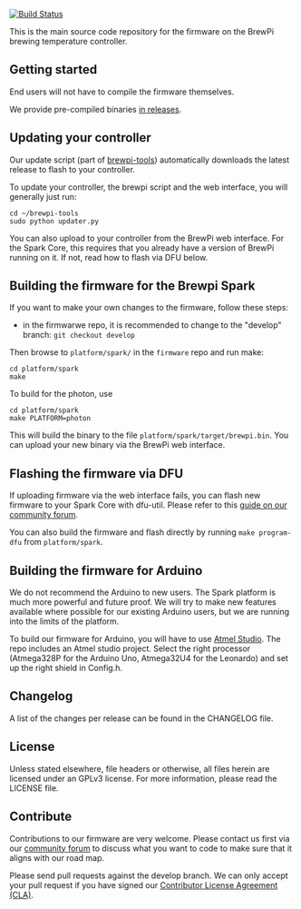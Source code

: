 [![Build Status](https://travis-ci.org/BrewPi/firmware.svg?branch=feature%2Ftravis-ci)](https://travis-ci.org/BrewPi/firmware)

This is the main source code repository  for the firmware on the BrewPi brewing temperature controller.


## Getting started
End users will not have to compile the firmware themselves.

We provide pre-compiled binaries [in releases](https://github.com/BrewPi/firmware/releases).


## Updating your controller
Our update script (part of [brewpi-tools](https://github.com/elcojacobs/brewpi-tools)) automatically downloads the latest release to flash to your controller.

To update your controller, the brewpi script and the web interface, you will generally just run:
```
cd ~/brewpi-tools
sudo python updater.py
```

You can also upload to your controller from the BrewPi web interface. For the Spark Core, this requires that you already have a version of BrewPi running on it. If not, read how to flash via DFU below.


## Building the firmware for the Brewpi Spark
If you want to make your own changes to the firmware, follow these steps:

- in the firmwarwe repo, it is recommended to change to the "develop" branch: `git checkout develop`

Then browse to `platform/spark/` in the `firmware` repo and run make:

```
cd platform/spark
make
```

To build for the photon, use

```
cd platform/spark
make PLATFORM=photon
```


This will build the binary to the file `platform/spark/target/brewpi.bin`. You can upload your new binary via the BrewPi web interface.

## Flashing the firmware via DFU
If uploading firmware via the web interface fails, you can flash new firmware to your Spark Core with dfu-util. Please refer to this [guide on our community forum](https://community.brewpi.com/t/flashing-the-core-without-the-web-interface-fresh-core-or-in-case-of-emergency/).

You can also build the firmware and flash directly by running `make program-dfu` from `platform/spark`.


## Building the firmware for Arduino
We do not recommend the Arduino to new users. The Spark platform is much more powerful and future proof. We will try to make new features available where possible for our existing Arduino users, but we are running into the limits of the platform.

To build our firmware for Arduino, you will have to use [Atmel Studio](http://www.atmel.com/microsite/atmel_studio6/). The repo includes an Atmel studio project. Select the right processor (Atmega328P for the Arduino Uno, Atmega32U4 for the Leonardo) and set up the right shield in Config.h.


## Changelog
A list of the changes per release can be found in the CHANGELOG file.


## License
Unless stated elsewhere, file headers or otherwise, all files herein are licensed under an GPLv3 license. For more information, please read the LICENSE file.


## Contribute
Contributions to our firmware are very welcome. Please contact us first via our [community forum](https://community.brewpi.com/) to discuss what you want to code to make sure that it aligns with our road map.

Please send pull requests against the develop branch. We can only accept your pull request if you have signed our [Contributor License Agreement (CLA)](http://www.brewpi.com/cla/).
